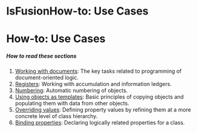 # lsFusionHow-to: Use Cases

# How-to: Use Cases

##### How to read these sections

1.  [Working with documents](How-to_Working_with_documents.md): The key tasks related to programming of document-oriented logic.
2.  [Registers](How-to_Registers.md): Working with accumulation and information ledgers.
3.  [Numbering](How-to_Numbering.md): Automatic numbering of objects.
4.  [Using objects as templates](How-to_Using_objects_as_templates.md): Basic principles of copying objects and populating them with data from other objects.
5.  [Overriding values](How-to_Overriding_values.md): Defining property values by refining them at a more concrete level of class hierarchy.
6.  [Binding properties](How-to_Binding_properties.md): Declaring logically related properties for a class.
